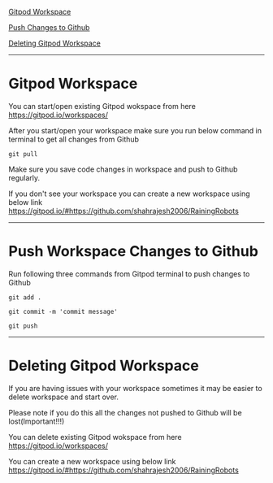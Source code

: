 [Gitpod Workspace](#1)

[Push Changes to Github](#2)

[Deleting Gitpod Workspace](#3)

-------
<a name="1"/>

# Gitpod Workspace

You can  start/open existing Gitpod wokspace from here https://gitpod.io/workspaces/

After you start/open your workspace make sure you run below command in terminal to get all changes from Github

`git pull`

Make sure you save code changes in workspace and push to Github regularly. 

If you don't see your workspace you can create a new workspace using below link
https://gitpod.io/#https://github.com/shahrajesh2006/RainingRobots


-------
<a name="2"/>

# Push Workspace Changes to Github

Run following three commands from Gitpod terminal to push changes to Github

`git add .`

`git commit -m 'commit message'`

`git push`

------
<a name="3"/>

# Deleting Gitpod Workspace

If you are having issues with your workspace sometimes it may be easier to delete workspace and start over.

Please note if you do this all the changes not pushed to Github will be lost(Important!!!)

You can  delete existing Gitpod wokspace from here https://gitpod.io/workspaces/

You can create a new workspace using below link
https://gitpod.io/#https://github.com/shahrajesh2006/RainingRobots
